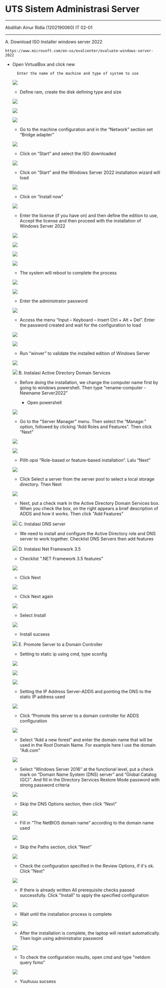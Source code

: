 # UTS Sistem Administrasi Server
***
Abdillah Ainur Ridla (1202190060) IT 02-01
***


A. Download ISO Installer windows server 2022

    https://www.microsoft.com/en-us/evalcenter/evaluate-windows-server-2022

- Open VirtualBox and click new

        Enter the name of the machine and type of system to use
            
    ![](Gambar/1.png)
    - Define ram, create the disk defining type and size

    ![](Gambar/2.png)

    ![](Gambar/3.png)

    ![](Gambar/4.png)
    - Go to the machine configuration and in the “Network” section set “Bridge adapter”

    ![](Gambar/5.png)
    - Click on “Start” and select the ISO downloaded

    ![](Gambar/6.png)
    - Click on “Start” and the Windows Server 2022 installation wizard will load

    ![](Gambar/7.png)
    - Click on “Install now"

    ![](Gambar/8.png)
    - Enter the license (if you have on) and then define the edition to use, Accept the license and then proceed with the installation of Windows Server 2022

    ![](Gambar/9.png)

    ![](Gambar/10.png)

    ![](Gambar/11.png)

    ![](Gambar/12.png)
    - The system will reboot to complete the process

    ![](Gambar/13.png)

    ![](Gambar/14.png)
    - Enter the administrator password

    ![](Gambar/15.png)
    - Access the menu “Input – Keyboard – Insert Ctrl + Alt + Del”. Enter the password created and wait for the configuration to load

    ![](Gambar/16.png)

    ![](Gambar/17.png)
    - Run “winver” to validate the installed edition of Windows Server

    ![](Gambar/18.png)

    ![](Gambar/19.png)
B. Instalasi Active Directory Domain Services

    - Before doing the installation, we change the computer name first by going to windows powershell. Then type "rename-computer -Newname Server2022"

         - Open powershell

    ![](Gambar/20.png)
    - Go to the "Server Manager" menu. Then select the “Manage:” option, followed by clicking “Add Roles and Features”. Then click "Next"

    ![](Gambar/21.png)

    ![](Gambar/22.png)
    - Pilih opsi “Role-based or feature-based installation”. Lalu “Next”

    ![](Gambar/23.png)
    - Click Select a server from the server pool to select a local storage directory. Then Next

    ![](Gambar/24.png)
    - Next, put a check mark in the Active Directory Domain Services box. When you check the box, on the right appears a brief description of ADDS and how it works. Then click "Add Features"

    ![](Gambar/26.png)
C. Instalasi DNS server

    - We need to install and configure the Active Directory role and DNS server to work together. Checklist DNS Servers then add features

    ![](Gambar/27.png)
D. Instalasi Net Framework 3.5

    - Checklist ".NET Framework 3.5 features"

    ![](Gambar/28.png)
    - Click Next

    ![](Gambar/29.png)
    - Click Next again

    ![](Gambar/30.png)
    - Select Install

    ![](Gambar/31.png)
    - Install sucsess

    ![](Gambar/32.png)
E. Promote Server to a Domain Controller

    - Setting to static ip using cmd, type sconfig

    ![](Gambar/33.png)

    ![](Gambar/34.png)

    ![](Gambar/36.png)
    - Setting the IP Address Server-ADDS and pointing the DNS to the static IP address used

    ![](Gambar/37.png)
    - Click “Promote this server to a domain controller for ADDS configuration

    ![](Gambar/39.png)
    - Select “Add a new forest” and enter the domain name that will be used in the Root Domain Name. For example here I use the domain "Adi.com"

    ![](Gambar/38.png)
    - Select “Windows Server 2016” at the functional level, put a check mark on “Domain Name System (DNS) server” and “Global Catalog (GC)”. And fill in the Directory Services Restore Mode password with strong password criteria

    ![](Gambar/40.png)
    - Skip the DNS Options section, then click “Next”

    ![](Gambar/41.png)
    - Fill in “The NetBIOS domain name” according to the domain name used

    ![](Gambar/42.png)
    - Skip the Paths section, click “Next”

    ![](Gambar/43.png)
    - Check the configuration specified in the Review Options, if it's ok. Click "Next"

    ![](Gambar/44.png)
    - If there is already written All prerequisite checks passed successfully. Click "Install" to apply the specified configuration

    ![](Gambar/45.png)
    - Wait until the installation process is complete

    ![](Gambar/46.png)
    - After the installation is complete, the laptop will restart automatically. Then login using administrator password

    ![](Gambar/47.png)
    - To check the configuration results, open cmd and type "netdom query fsmo"

    ![](Gambar/48.png)
    - Yuuhuuu sucsess








    

 

    



    

    

        

    
















